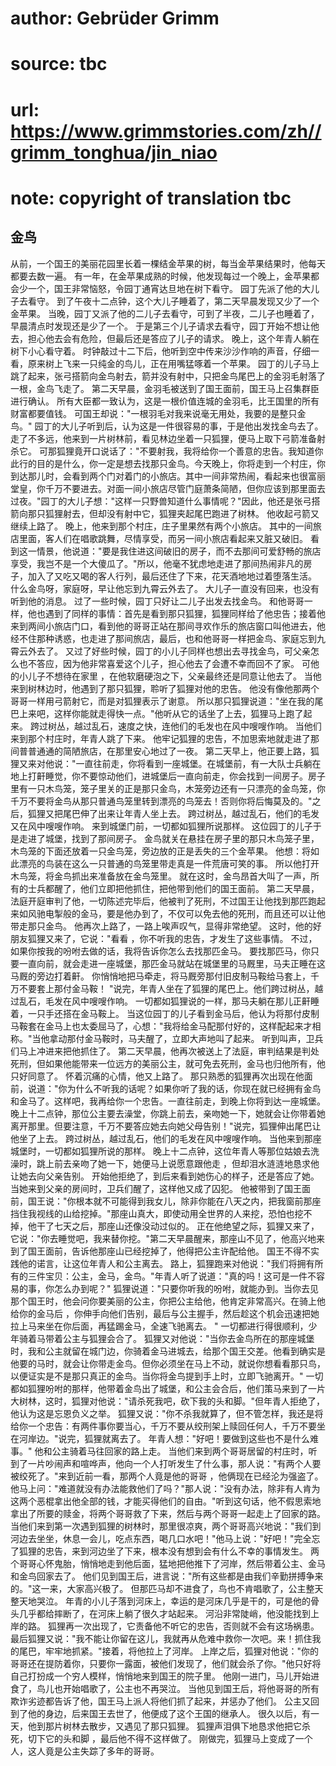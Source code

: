 # author: Gebrüder Grimm
# source: tbc
# url: https://www.grimmstories.com/zh//grimm_tonghua/jin_niao
# note: copyright of translation tbc

## 金鸟 

从前，一个国王的美丽花园里长着一棵结金苹果的树，每当金苹果结果时，他每天都要去数一遍。
有一年，在金苹果成熟的时候，他发现每过一个晚上，金苹果都会少一个，国王非常恼怒，令园丁通宵达旦地在树下看守。
园丁先派了他的大儿子去看守。
到了午夜十二点钟，这个大儿子睡着了，第二天早晨发现又少了一个金苹果。
当晚，园丁又派了他的二儿子去看守，可到了半夜，二儿子也睡着了，早晨清点时发现还是少了一个。
于是第三个儿子请求去看守，园丁开始不想让他去，担心他去会有危险，但最后还是答应了儿子的请求。
晚上，这个年青人躺在树下小心看守着。
时钟敲过十二下后，他听到空中传来沙沙作响的声音，仔细一看，原来树上飞来一只纯金的鸟儿，正在用嘴猛啄着一个苹果。
园丁的儿子马上跳了起来，张弓搭箭向金鸟射去，箭并没有射中，只把金鸟尾巴上的金羽毛射落了一根，金鸟飞走了。
第二天早晨，金羽毛被送到了国王面前，国王马上召集群臣进行确认。
所有大臣都一致认为，这是一根价值连城的金羽毛，比王国里的所有财富都要值钱。
可国王却说："一根羽毛对我来说毫无用处，我要的是整只金鸟。"
园丁的大儿子听到后，认为这是一件很容易的事，于是他出发找金鸟去了。
走了不多远，他来到一片树林前，看见林边坐着一只狐狸，便马上取下弓箭准备射杀它。
可那狐狸竟开口说话了："不要射我，我将给你一个善意的忠告。我知道你此行的目的是什么，你一定是想去找那只金鸟。今天晚上，你将走到一个村庄，你到达那儿时，会看到两个门对着门的小旅店。其中一间非常热闹，看起来也很富丽堂皇，你千万不要进去。对面一间小旅店尽管门庭萧条简陋，但你应该到那里面去过夜。"园丁的大儿子想："这样一只野兽知道什么事情呢？"因此，他还是张弓搭箭向那只狐狸射去，但却没有射中它，狐狸夹起尾巴跑进了树林。
他收起弓箭又继续上路了。 晚上，他来到那个村庄，庄子里果然有两个小旅店。
其中的一间旅店里面，客人们在唱歌跳舞，尽情享受，而另一间小旅店看起来又脏又破旧。
看到这一情景，他说道："要是我住进这间破旧的房子，而不去那间可爱舒畅的旅店享受，我岂不是一个大傻瓜了。"所以，他毫不犹虑地走进了那间热闹非凡的房子，加入了又吃又喝的客人行列，最后还住了下来，花天酒地地过着堕落生活。
什么金鸟呀，家庭呀，早让他忘到九霄云外去了。
大儿子一直没有回来，也没有听到他的消息。
过了一些时候，园丁只好让二儿子出发去找金鸟。
和他哥哥一样，他也遇到了同样的事情：首先是看到那只狐狸，狐狸同样给了他忠告；接着他来到两间小旅店门口，看到他的哥哥正站在那间寻欢作乐的旅店窗口叫他进去，他经不住那种诱惑，也走进了那间旅店，最后，也和他哥哥一样把金鸟、家庭忘到九霄云外去了。
又过了好些时候，园丁的小儿子同样也想出去寻找金鸟，可父亲怎么也不答应，因为他非常喜爱这个儿子，担心他去了会遭不幸而回不了家。
可他的小儿子不想待在家里 ，在他软磨硬泡之下，父亲最终还是同意让他去了。
当他来到树林边时，他遇到了那只狐狸，聆听了狐狸对他的忠告。
他没有像他那两个哥哥一样用弓箭射它，而是对狐狸表示了谢意。
所以那只狐狸说道："坐在我的尾巴上来吧，这样你能就走得快一点。"他听从它的话坐了上去，狐狸马上跑了起来。
跨过树丛，越过乱石，速度之快，连他们的毛发也在风中嗖嗖作响。
当他们来到那个村庄时，年青人跳了下来。
他牢记狐狸的忠告，不加思索地就走进了那间普普通通的简陋旅店，在那里安心地过了一夜。
第二天早上，他正要上路，狐狸又来对他说："一直往前走，你将看到一座城堡。在城堡前，有一大队士兵躺在地上打鼾睡觉，你不要惊动他们，进城堡后一直向前走，你会找到一间房子。房子里有一只木鸟笼，笼子里关的正是那只金鸟，木笼旁边还有一只漂亮的金鸟笼，你千万不要将金鸟从那只普通鸟笼里转到漂亮的鸟笼去！否则你将后悔莫及的。"之后，狐狸又把尾巴伸了出来让年青人坐上去。
跨过树丛，越过乱石，他们的毛发又在风中嗖嗖作响。
来到城堡门前，一切都如狐狸所说那样。
这位园丁的儿子于是走进了城堡，找到了那间房子。
金鸟就关在悬挂在房子里的那只木鸟笼子里，木鸟笼的下面还放着一只金鸟笼，旁边放的正是丢失的三个金苹果。
他想：将如此漂亮的鸟装在这么一只普通的鸟笼里带走真是一件荒唐可笑的事。
所以他打开木鸟笼，将金鸟抓出来准备放在金鸟笼里。
就在这时，金鸟昂首大叫了一声，所有的士兵都醒了，他们立即把他抓住，把他带到他们的国王面前。
第二天早晨，法庭开庭审判了他，一切陈述完毕后，他被判了死刑，不过国王让他找到那匹跑起来如风驰电掣般的金马，要是他办到了，不仅可以免去他的死刑，而且还可以让他带走那只金鸟。
他再次上路了，一路上唉声叹气，显得非常绝望。
这时，他的好朋友狐狸又来了，它说："看看
，你不听我的忠告，才发生了这些事情。
不过，如果你按我的吩咐去做的话，我将告诉你怎么去找那匹金马。
要找那匹马，你只要一直向前，就会走进一座城堡，那匹金马就站在城堡里的马厩里，马夫正睡在这马厩的旁边打着鼾。
你悄悄地把马牵走，将马厩旁那付旧皮制马鞍给马套上，千万不要套上那付金马鞍！
"说完，年青人坐在了狐狸的尾巴上。他们跨过树丛，越过乱石，毛发在风中嗖嗖作响。
一切都如狐狸说的一样，那马夫躺在那儿正鼾睡着，一只手还搭在金马鞍上。
当这位园丁的儿子看到金马后，他认为将那付皮制马鞍套在金马上也太委屈马了，心想："我将给金马配那付好的，这样配起来才相称。"当他拿动那付金马鞍时，马夫醒了，立即大声地叫了起来。
听到叫声，卫兵们马上冲进来把他抓住了。
第二天早晨，他再次被送上了法庭，审判结果是判处死刑，但如果他能带来一位远方的美丽公主，就可免去死刑，金马也归他所有，他只好同意了。
怀着沉痛的心情，他又上路了。
那只熟悉的狐狸再次出现在他面前，说道："你为什么不听我的话呢？如果你听了我的话，你现在就已经拥有金鸟和金马了。这样吧，我再给你一个忠告。一直往前走，到晚上你将到达一座城堡。晚上十二点钟，那位公主要去澡堂，你跳上前去，亲吻她一下，她就会让你带着她离开那里。但要注意，千万不要答应她去向她父母告别！"说完，狐狸伸出尾巴让他坐了上去。
跨过树丛，越过乱石，他们的毛发在风中嗖嗖作响。
当他来到那座城堡时，一切都如狐狸所说的那样。
晚上十二点钟，这位年青人等那位姑娘去洗澡时，跳上前去亲吻了她一下，她便马上说愿意跟他走
，但却泪水涟涟地恳求他让她去向父亲告别。
开始他拒绝了，到后来看到她伤心的样子，还是答应了她。
当她来到父亲的房间时，卫兵们醒了，这样他又成了囚犯。
他被带到了国王面前，国王说："你根本就不可能得到我女儿，除非你能在八天之内，把我窗前那座挡住我视线的山给挖掉。"那座山真大，即使动用全世界的人来挖，恐怕也挖不掉，他干了七天之后，那座山还像没动过似的。
正在他绝望之际，狐狸又来了，它说："你去睡觉吧，我来替你挖。"第二天早晨醒来，那座山不见了，他高兴地来到了国王面前，告诉他那座山已经挖掉了，他得把公主许配给他。
国王不得不实践他的诺言，让这位年青人和公主离去。
路上，狐狸跑来对他说："我们将拥有所有的三件宝贝：公主，金马，金鸟。"年青人听了说道："真的吗！这可是一件不容易的事，你怎么办到呢？"
狐狸说道："只要你听我的吩咐，就能办到。当你去见那个国王时，他会问你要美丽的公主，你把公主给他，他肯定非常高兴。在骑上他给你的金马后
，你伸手向他们告别，最后与公主握手，然后趁这个机会迅速把她拉上马来坐在你后面，再猛踢金马，全速飞驰离去。
"
一切都进行得很顺利，少年骑着马带着公主与狐狸会合了。
狐狸又对他说："当你去金鸟所在的那座城堡时，我和公主就留在城门边，你骑着金马进城去，给那个国王交差。他看到确实是他要的马时，就会让你带走金鸟。但你必须坐在马上不动，就说你想看看那只鸟，以便证实是不是那只真正的金鸟。当你将金鸟提到手上时，立即飞驰离开。"
一切都如狐狸吩咐的那样，他带着金鸟出了城堡，和公主会合后，他们策马来到了一片大树林，这时，狐狸对他说："请杀死我吧，砍下我的头和脚。"但年青人拒绝了，他认为这是忘恩负义之举。
狐狸又说："你不杀我就算了，但不管怎样，我还是将给你一个忠告：有两件事你要当心，千万不要从绞刑架上赎回任何人，千万不要坐在河岸边。"说完，狐狸就离去了。
年青人想："好吧！要做到这些也不是什么难事。"
他和公主骑着马往回家的路上走。
当他们来到两个哥哥居留的村庄时，听到了一片吵闹声和喧哗声，他向一个人打听发生了什么事，那人说："有两个人要被绞死了。"来到近前一看，那两个人竟是他的哥哥
，他俩现在已经沦为强盗了。
他马上问："难道就没有办法能救他们了吗？"那人说："没有办法，除非有人肯为这两个恶棍拿出他全部的钱，才能买得他们的自由。"听到这句话，他不假思索地拿出了所要的赎金，将两个哥哥救了下来，然后与两个哥哥一起走上了回家的路。
当他们来到第一次遇到狐狸的树林时，那里很凉爽，两个哥哥高兴地说："我们到河边去坐坐，休息一会儿，吃点东西，喝几口水吧！"他马上说："好吧！"完全忘了狐狸的忠告，来到河边坐了下来，根本没有想到会有什么不幸的事情发生。
两个哥哥心怀鬼胎，悄悄地走到他后面，猛地把他推下了河岸，然后带着公主、金马和金鸟回家去了。
他们见到国王后，进言说："所有这些都是由我们辛勤拼搏争来的。"这一来，大家高兴极了。
但那匹马却不进食了，鸟也不肯唱歌了，公主整天整天地哭泣。
年青的小儿子落到河床上，幸运的是河床几乎是干的，可是他的骨头几乎都给摔断了，在河床上躺了很久才站起来。
河沿非常陡峭，他没能找到上岸的路。
狐狸再一次出现了，它责备他不听它的忠告，否则就不会有这场祸患。
最后狐狸又说："我不能让你留在这儿，我就再从危难中救你一次吧。来！抓住我的尾巴，牢牢地抓紧。"接着，将他拉上了河岸。
上岸之后，狐狸对他说："你的哥哥还在提防着你，只要你一露面，被他们发现了，他们就会杀了你。"他只好将自己打扮成一个穷人模样，悄悄地来到国王的院子里。
他刚一进门，马儿开始进食了，鸟儿也开始唱歌了，公主也不再哭泣。
当他见到国王后，将他哥哥的所有欺诈劣迹都告诉了他，国王马上派人将他们抓了起来，并惩办了他们。
公主又回到了他的身边，后来国王去世了，他便成了这个王国的继承人。
很久以后，有一天，他到那片树林去散步，又遇见了那只狐狸。
狐狸声泪俱下地恳求他把它杀死，切下它的头和脚 ，最后他不得不这样做了。
刚做完，狐狸马上变成了一个人，这人竟是公主失踪了多年的哥哥。
